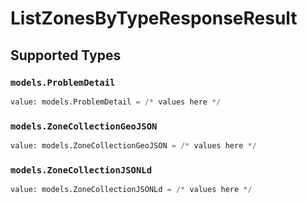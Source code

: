# ListZonesByTypeResponseResult


## Supported Types

### `models.ProblemDetail`

```python
value: models.ProblemDetail = /* values here */
```

### `models.ZoneCollectionGeoJSON`

```python
value: models.ZoneCollectionGeoJSON = /* values here */
```

### `models.ZoneCollectionJSONLd`

```python
value: models.ZoneCollectionJSONLd = /* values here */
```

